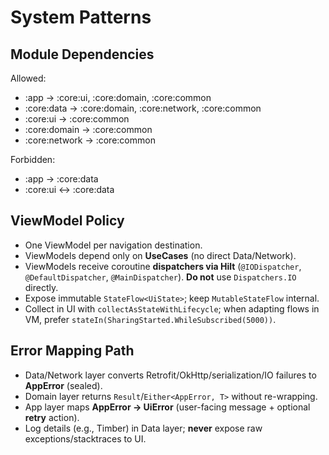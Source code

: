 # System Patterns

## Module Dependencies
Allowed:
- :app → :core:ui, :core:domain, :core:common
- :core:data → :core:domain, :core:network, :core:common
- :core:ui → :core:common
- :core:domain → :core:common
- :core:network → :core:common

Forbidden:
- :app → :core:data
- :core:ui ↔ :core:data

## ViewModel Policy
- One ViewModel per navigation destination.
- ViewModels depend only on **UseCases** (no direct Data/Network).
- ViewModels receive coroutine **dispatchers via Hilt** (`@IODispatcher`, `@DefaultDispatcher`, `@MainDispatcher`). **Do not** use `Dispatchers.IO` directly.
- Expose immutable `StateFlow<UiState>`; keep `MutableStateFlow` internal.
- Collect in UI with `collectAsStateWithLifecycle`; when adapting flows in VM, prefer `stateIn(SharingStarted.WhileSubscribed(5000))`.

## Error Mapping Path
- Data/Network layer converts Retrofit/OkHttp/serialization/IO failures to **AppError** (sealed).
- Domain layer returns `Result`/`Either<AppError, T>` without re-wrapping.
- App layer maps **AppError → UiError** (user-facing message + optional **retry** action).
- Log details (e.g., Timber) in Data layer; **never** expose raw exceptions/stacktraces to UI.
